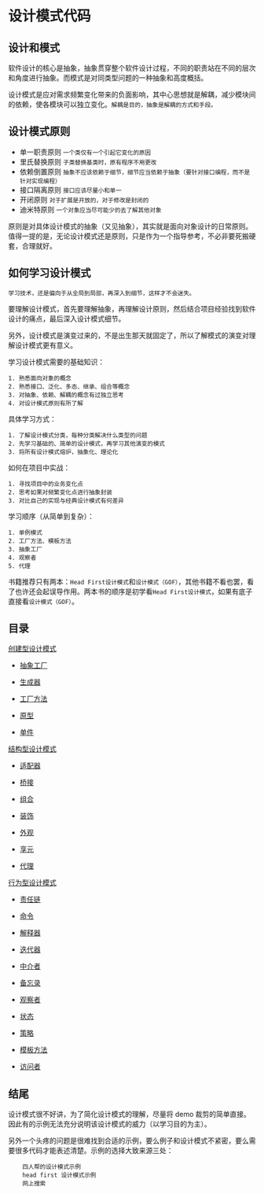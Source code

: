 # 设计模式代码


## 设计和模式

软件设计的核心是抽象，抽象贯穿整个软件设计过程，不同的职责站在不同的层次和角度进行抽象。而模式是对同类型问题的一种抽象和高度概括。

设计模式是应对需求频繁变化带来的负面影响，其中心思想就是解耦，减少模块间的依赖，使各模块可以独立变化。`解耦是目的，抽象是解耦的方式和手段。`

## 设计模式原则

- 单一职责原则 `一个类仅有一个引起它变化的原因`
- 里氏替换原则 `子类替换基类时，原有程序不用更改`
- 依赖倒置原则 `抽象不应该依赖于细节，细节应当依赖于抽象（要针对接口编程，而不是针对实现编程）`
- 接口隔离原则 `接口应该尽量小和单一`
- 开闭原则 `对于扩展是开放的，对于修改是封闭的`
- 迪米特原则 `一个对象应当尽可能少的去了解其他对象`

原则是对具体设计模式的抽象（又见抽象），其实就是面向对象设计的日常原则。值得一提的是，无论设计模式还是原则，只是作为一个指导参考，不必非要死搬硬套，合理就好。

## 如何学习设计模式


`学习技术，还是偏向于从全局到局部，再深入到细节，这样才不会迷失。`


要理解设计模式，首先要理解抽象，再理解设计原则，然后结合项目经验找到软件设计的痛点，最后深入设计模式细节。

另外，设计模式是演变过来的，不是出生那天就固定了，所以了解模式的演变对理解设计模式更有意义。

学习设计模式需要的基础知识：

```
1. 熟悉面向对象的概念
2. 熟悉接口、泛化、多态、继承、组合等概念
3. 对抽象、依赖、解耦的概念有过独立思考
4. 对设计模式原则有所了解
```

具体学习方式：

```
1. 了解设计模式分类，每种分类解决什么类型的问题
2. 先学习基础的、简单的设计模式，再学习其他演变的模式
3. 将所有设计模式熔炉，抽象化、理论化
```

如何在项目中实战：

```
1. 寻找项目中的业务变化点
2. 思考如果对频繁变化点进行抽象封装
3. 对比自己的实现与经典设计模式有何差异
```

学习顺序（从简单到复杂）：

```
1. 单例模式
2. 工厂方法、模板方法
3. 抽象工厂
4. 观察者
5. 代理
```

书籍推荐只有两本：`Head First设计模式`和`设计模式（GOF）`，其他书籍不看也罢，看了也许还会起误导作用。两本书的顺序是初学看`Head First设计模式`，如果有底子直接看`设计模式（GOF）`。


## 目录

[创建型设计模式](https://github.com/xuwening/designPattern/tree/master/designPattern/src/com/designPattern/creational)

- [抽象工厂](https://github.com/xuwening/designPattern/tree/master/designPattern/src/com/designPattern/creational/abstractFactory)

- [生成器](https://github.com/xuwening/designPattern/tree/master/designPattern/src/com/designPattern/creational/Builder)

- [工厂方法](https://github.com/xuwening/designPattern/tree/master/designPattern/src/com/designPattern/creational/factoryMethod)

- [原型](https://github.com/xuwening/designPattern/tree/master/designPattern/src/com/designPattern/creational/Prototype)

- [单件](https://github.com/xuwening/designPattern/tree/master/designPattern/src/com/designPattern/creational/Singleton)

[结构型设计模式](https://github.com/xuwening/designPattern/tree/master/designPattern/src/com/designPattern/structual)

- [适配器](https://github.com/xuwening/designPattern/tree/master/designPattern/src/com/designPattern/structual/adapter)

- [桥接](https://github.com/xuwening/designPattern/tree/master/designPattern/src/com/designPattern/structual/bridge)

- [组合](https://github.com/xuwening/designPattern/tree/master/designPattern/src/com/designPattern/structual/composite)

- [装饰](https://github.com/xuwening/designPattern/tree/master/designPattern/src/com/designPattern/structual/decorator)

- [外观](https://github.com/xuwening/designPattern/tree/master/designPattern/src/com/designPattern/structual/facade)

- [享元](https://github.com/xuwening/designPattern/tree/master/designPattern/src/com/designPattern/structual/flyweight)

- [代理](https://github.com/xuwening/designPattern/tree/master/designPattern/src/com/designPattern/structual/proxy)

[行为型设计模式](https://github.com/xuwening/designPattern/tree/master/designPattern/src/com/designPattern/behavioral)

- [责任链](https://github.com/xuwening/designPattern/tree/master/designPattern/src/com/designPattern/behavioral/chainOfResponsibility)

- [命令](https://github.com/xuwening/designPattern/tree/master/designPattern/src/com/designPattern/behavioral/command)

- [解释器](https://github.com/xuwening/designPattern/tree/master/designPattern/src/com/designPattern/behavioral/interpreter)

- [迭代器](https://github.com/xuwening/designPattern/tree/master/designPattern/src/com/designPattern/behavioral/iterator)

- [中介者](https://github.com/xuwening/designPattern/tree/master/designPattern/src/com/designPattern/behavioral/mediator)

- [备忘录](https://github.com/xuwening/designPattern/tree/master/designPattern/src/com/designPattern/behavioral/memento)

- [观察者](https://github.com/xuwening/designPattern/tree/master/designPattern/src/com/designPattern/behavioral/observer)

- [状态](https://github.com/xuwening/designPattern/tree/master/designPattern/src/com/designPattern/behavioral/state)

- [策略](https://github.com/xuwening/designPattern/tree/master/designPattern/src/com/designPattern/behavioral/strategy)

- [模板方法](https://github.com/xuwening/designPattern/tree/master/designPattern/src/com/designPattern/behavioral/templeteMethod)

- [访问者](https://github.com/xuwening/designPattern/tree/master/designPattern/src/com/designPattern/behavioral/visitor)

## 结尾


设计模式很不好讲，为了简化设计模式的理解，尽量将 demo 裁剪的简单直接。因此有的示例无法充分说明该设计模式的威力（以学习目的为主）。

另外一个头疼的问题是很难找到合适的示例，要么例子和设计模式不紧密，要么需要很多代码才能表述清楚。示例的选择大致来源三处：
		
		四人帮的设计模式示例
		head first 设计模式示例
		网上搜索
		



